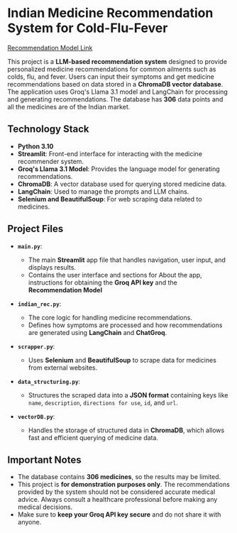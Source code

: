 # Indian Medicine Recommendation System for Cold-Flu-Fever

[Recommendation Model Link](https://indianmedicinerecommendations.streamlit.app/)

This project is a **LLM-based recommendation system** designed to provide personalized medicine recommendations for common ailments such as colds, flu, and fever. Users can input their symptoms and get medicine recommendations based on data stored in a **ChromaDB vector database**. The application uses Groq's Llama 3.1 model and LangChain for processing and generating recommendations. The database has **306** data points and all the medicines are of the Indian market.

## Technology Stack

- **Python 3.10**
- **Streamlit**: Front-end interface for interacting with the medicine recommender system.
- **Groq's Llama 3.1 Model**: Provides the language model for generating recommendations.
- **ChromaDB**: A vector database used for querying stored medicine data.
- **LangChain**: Used to manage the prompts and LLM chains.
- **Selenium and BeautifulSoup**: For web scraping data related to medicines.


## Project Files

- **`main.py`**: 
   - The main **Streamlit** app file that handles navigation, user input, and displays results.
   - Contains the user interface and sections for About the app, instructions for obtaining the **Groq API key** and the **Recommendation Model**

- **`indian_rec.py`**: 
   - The core logic for handling medicine recommendations.
   - Defines how symptoms are processed and how recommendations are generated using **LangChain** and **ChatGroq**.

- **`scrapper.py`**: 
   - Uses **Selenium** and **BeautifulSoup** to scrape data for medicines from external websites.

- **`data_structuring.py`**: 
   - Structures the scraped data into a **JSON format** containing keys like `name`, `description`, `directions for use`, `id`, and `url`.

- **`vectorDB.py`**: 
   - Handles the storage of structured data in **ChromaDB**, which allows fast and efficient querying of medicine data.

## Important Notes

- The database contains **306 medicines**, so the results may be limited.
- This project is **for demonstration purposes only**. The recommendations provided by the system should not be considered accurate medical advice. Always consult a healthcare professional before making any medical decisions.
- Make sure to **keep your Groq API key secure** and do not share it with anyone.
